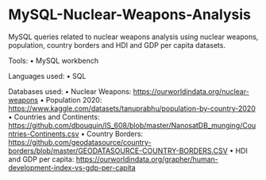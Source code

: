# MySQL-Nuclear-Weapons-Analysis

MySQL queries related to nuclear weapons analysis using nuclear weapons, population, country borders and HDI and GDP per capita datasets.

Tools:
•	MySQL workbench

Languages used:
•	SQL

Databases used:
•	Nuclear Weapons: https://ourworldindata.org/nuclear-weapons
•	Population 2020: https://www.kaggle.com/datasets/tanuprabhu/population-by-country-2020
•	Countries and Continents: https://github.com/dbouquin/IS_608/blob/master/NanosatDB_munging/Countries-Continents.csv
•	Country Borders: https://github.com/geodatasource/country-borders/blob/master/GEODATASOURCE-COUNTRY-BORDERS.CSV
•	HDI and GDP per capita: https://ourworldindata.org/grapher/human-development-index-vs-gdp-per-capita
